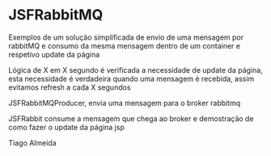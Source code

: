 # JSFRabbitMQ

Exemplos de um solução simplificada de envio de uma mensagem por rabbitMQ e consumo da mesma mensagem dentro de um container e respetivo update da página

Lógica de X em X segundo é verificada a necessidade de update da página, esta necessidade é verdadeira quando uma mensagem é recebida, assim evitamos refresh a cada X segundos

JSFRabbitMQProducer, envia uma mensagem para o broker rabbitmq

JSFRabbit consume a mensagem que chega ao broker e demostração de como fazer o update da página jsp

Tiago Almeida

